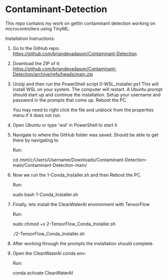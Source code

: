 # Contaminant-Detection
This repo contains my work on gettin contaminant detection working on microcontrollers using TinyML. 

Installation Instructions: 

1. Go to the GitHub repo: 
	https://github.com/briandevadason/Contaminant-Detection
	
2. Download the ZIP of it: 
	https://github.com/briandevadason/Contaminant-Detection/archive/refs/heads/main.zip
	
3. Unzip and then run the PowerShell script 0-WSL_Installer.ps1
	This will install WSL on your system. The computer will restart. A Ubuntu prompt should start up and 		continue the installation. Setup your username and password in the prompts that come up. Reboot the PC.

	You may need to right click the file and unblock from the properties menu if it does not run.
	
4. Open Ubuntu or type 'wsl' in PowerShell to start it
	
5. Navigate to where the GitHub folder was saved. 
	Should be able to get there by navigating to 

	Run:
	
	cd /mnt/c/Users/Username/Downloads/Contaminant-Detection-main/Contaminant-Detection-main/
	
6. Now we run the 1-Conda_Installer.sh and then Reboot the PC.

	Run: 
	
	sudo bash 1-Conda_Installer.sh
	
7. Finally, lets install the CleanWaterAI environment with TensorFlow 

	Run: 
	
	sudo chmod +x 2-TensorFlow_Conda_Installer.sh
	
	./2-TensorFlow_Conda_Installer.sh
	
8. After working through the prompts the installation should complete.

9. Open the CleanWaterAI conda env: 

	Run:
	
	conda activate CleanWaterAI
